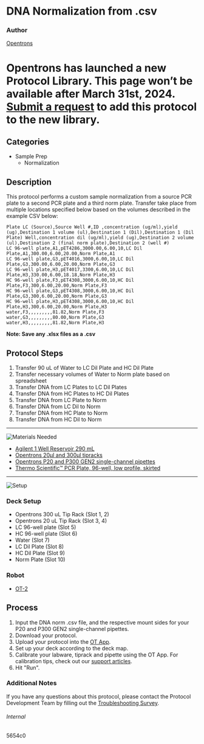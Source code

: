 # DNA Normalization from .csv

### Author
[Opentrons](https://opentrons.com/)


# Opentrons has launched a new Protocol Library. This page won’t be available after March 31st, 2024. [Submit a request](https://docs.google.com/forms/d/e/1FAIpQLSdYYp9QCKow4nn0KlCVsMS3HX0eJ0N9O7-erajKvcpT0lWbSg/viewform) to add this protocol to the new library.

## Categories
* Sample Prep
	* Normalization

## Description
This protocol performs a custom sample normalization from a source PCR plate to a second PCR plate and a third norm plate. Transfer take place from multiple locations specified below based on the volumes described in the example CSV below:

```
Plate LC (Source),Source Well #,ID ,concentration (ug/ml),yield (ug),Destination 1 volume (ul),Destination 1 (Dil),Destination 1 (Dil Plate) Well,concentration dil (ug/ml),yield (ug),Destination 2 volume (ul),Destination 2 (final norm plate),Destination 2 (well #)
LC 96-well plate,A1,pET4286,3000.00,6.00,10,LC Dil Plate,A1,300.00,6.00,20.00,Norm Plate,A1
LC 96-well plate,G3,pET4016,3000,6.00,10,LC Dil Plate,G3,300.00,6.00,20.00,Norm Plate,G3
LC 96-well plate,H3,pET4017,3300,6.00,10,LC Dil Plate,H3,330.00,6.00,18.18,Norm Plate,H3
HC 96-well plate,F3,pET4308,3000,6.00,10,HC Dil Plate,F3,300,6.00,20.00,Norm Plate,F3
HC 96-well plate,G3,pET4308,3000,6.00,10,HC Dil Plate,G3,300,6.00,20.00,Norm Plate,G3
HC 96-well plate,H3,pET4308,3000,6.00,10,HC Dil Plate,H3,300,6.00,20.00,Norm Plate,H3
water,F3,,,,,,,,,81.82,Norm Plate,F3
water,G3,,,,,,,,,80.00,Norm Plate,G3
water,H3,,,,,,,,,81.82,Norm Plate,H3
```

**Note: Save any .xlsx files as a .csv**

## Protocol Steps

1. Transfer 90 uL of Water to LC Dil Plate and HC Dil Plate 
2. Transfer necessary volumes of Water to Norm plate based on spreadsheet
3. Transfer DNA from LC Plates to LC Dil Plates
4. Transfer DNA from HC Plates to HC Dil Plates
5. Transfer DNA from LC Plate to Norm
6. Transfer DNA from LC Dil to Norm
7. Transfer DNA from HC Plate to Norm
8. Transfer DNA from HC Dil to Norm

---
![Materials Needed](https://s3.amazonaws.com/opentrons-protocol-library-website/custom-README-images/001-General+Headings/materials.png)

* [Agilent 1 Well Reservoir 290 mL](https://www.agilent.com/store/en_US/Prod-201252-100/201252-100)
* [Opentrons 20µl and 300µl tipracks](https://shop.opentrons.com/collections/opentrons-tips)
* [Opentrons P20 and P300 GEN2 single-channel pipettes](https://shop.opentrons.com/collections/ot-2-pipettes/products/single-channel-electronic-pipette)
* [Thermo Scientific™ PCR Plate, 96-well, low profile, skirted](https://www.fishersci.se/shop/products/thermo-scientific-thermo-fast-96-well-full-skirted-plates-1/10039522)

---
![Setup](https://s3.amazonaws.com/opentrons-protocol-library-website/custom-README-images/001-General+Headings/Setup.png)

### Deck Setup
* Opentrons 300 uL Tip Rack (Slot 1, 2)
* Opentrons 20 uL Tip Rack (Slot 3, 4)
* LC 96-well plate (Slot 5)
* HC 96-well plate (Slot 6)
* Water (Slot 7)
* LC Dil Plate (Slot 8)
* HC Dil Plate (Slot 9)
* Norm Plate (Slot 10)

### Robot
* [OT-2](https://opentrons.com/ot-2)

## Process
1. Input the DNA norm .csv file, and the respective mount sides for your P20 and P300 GEN2 single-channel pipettes.
2. Download your protocol.
3. Upload your protocol into the [OT App](https://opentrons.com/ot-app).
4. Set up your deck according to the deck map.
5. Calibrate your labware, tiprack and pipette using the OT App. For calibration tips, check out our [support articles](https://support.opentrons.com/en/collections/1559720-guide-for-getting-started-with-the-ot-2).
6. Hit "Run".

### Additional Notes
If you have any questions about this protocol, please contact the Protocol Development Team by filling out the [Troubleshooting Survey](https://protocol-troubleshooting.paperform.co/).

###### Internal
5654c0